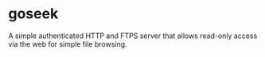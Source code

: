 # goseek
A simple authenticated HTTP and FTPS server that allows read-only access via the web for simple file browsing. 
